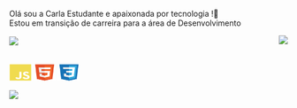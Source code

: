Olá sou a Carla Estudante e apaixonada por tecnologia !🤗 <br>
 Estou em transição de carreira para a área de Desenvolvimento
                
 
<div>
<a href="https://github.com/Carlacp85/github-readme-stats">
  <img height="150cm" align="center" src="https://github-readme-stats.vercel.app/api?username=Carlacp85&show_icons=false&theme=dracula" />
</a>
<a href="https://github.com/Carlacp85/convoychat">
  <img height="150cm" align="right" src="https://github-readme-stats.vercel.app/api/top-langs/?username=Carlacp85&layout=compact&theme=dracula" />
</a>
 </div>
 <br><br>

  <div>
<img align="center" alt="HTML" height="30" width="40" src="https://raw.githubusercontent.com/devicons/devicon/master/icons/javascript/javascript-plain.svg">
<img align="center" alt="CSS" height="30" width="40" src="https://raw.githubusercontent.com/devicons/devicon/master/icons/html5/html5-original.svg">  
<img align="center" alt="JS" height="30" width="40" src="https://raw.githubusercontent.com/devicons/devicon/master/icons/css3/css3-original.svg"
   </div>
 <br><br>

<div> 
 <a href="https://www.linkedin.com/in/carla-pereira-4b0a5986/" target="_blank"><img src="https://img.shields.io/badge/-LinkedIn-%230077B5?style=for-the-badge&logo=linkedin&logoColor=white" target="_blank"></a> 
  </div>
